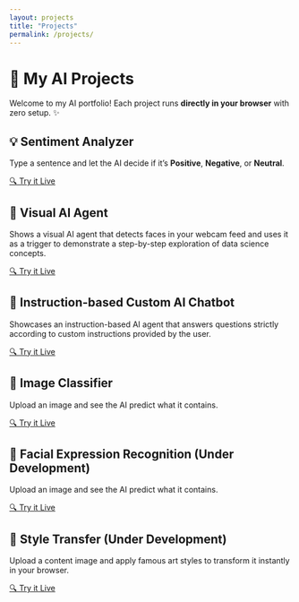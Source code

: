 ```yaml
---
layout: projects
title: "Projects"
permalink: /projects/
---
```


<div class="projects-container">

<h1> 🚀 My AI Projects </h1>
  <p>
    Welcome to my AI portfolio!  
    Each project runs <strong>directly in your browser</strong> with zero setup. ✨  
  </p>



<!-- ## 💡 Sentiment Analyzer -->
<div class="project-card fade-in-up">
  <h2>💡 Sentiment Analyzer</h2>
  <p>
    Type a sentence and let the AI decide if it’s
    <strong>Positive</strong>, <strong>Negative</strong>, or <strong>Neutral</strong>.
  </p>
  <a href="/home/projects/sentiment.html" class="btn">🔍 Try it Live</a>
</div>


<div class="project-card fade-in-up">
  <h2>📸 Visual AI Agent</h2>
  <p>
    Shows a visual AI agent that detects faces in your webcam feed and uses it as a trigger to demonstrate a step-by-step exploration of data science concepts. 
  </p>
  <a href="/home/projects/AI-chatbot.html" class="btn">🔍 Try it Live</a>
</div>


<div class="project-card fade-in-up">
  <h2>📝 Instruction-based Custom AI Chatbot</h2>
  <p>
    Showcases an instruction-based AI agent that answers questions strictly according to custom instructions provided by the user. 
  </p>
  <a href="/home/projects/visual-agent-demo.html" class="btn">🔍 Try it Live</a>
</div>


<!-- You can add more projects in this format -->
<!-- ## 🎨 Coming Soon -->
<div class="project-card fade-in-up">
  <h2>🎨 Image Classifier</h2>
  <p>
    Upload an image and see the AI predict what it contains.  
  </p>
  <a href="/home/projects/image-classifier.html" class="btn">🔍 Try it Live</a>
</div>



<div class="project-card fade-in-up">
  <h2>🎨 Facial Expression Recognition (Under Development)</h2>
  <p>
    Upload an image and see the AI predict what it contains.  
  </p>
  <a href="/home/projects/facial-expression.html" class="btn">🔍 Try it Live</a>
</div>



<div class="project-card fade-in-up">
  <h2>🎨 Style Transfer (Under Development)</h2>
  <p>
    Upload a content image and apply famous art styles to transform it instantly in your browser.  
  </p>
  <a href="/home/projects/style-transfer.html" class="btn">🔍 Try it Live</a>
</div>

</div>
